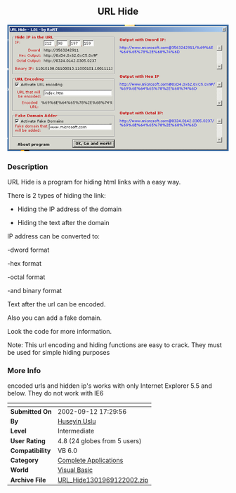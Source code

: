 ﻿<div align="center">

## URL Hide

<img src="PIC20029121034109755.gif">
</div>

### Description

URL Hide is a program for hiding html links with a easy way.<br>

There is 2 types of hiding the link:<br>

- Hiding the IP address of the domain<br>

- Hiding the text after the domain<br>

IP address can be converted to:<br>

-dword format<br>

-hex format<br>

-octal format<br>

-and binary format<br>

Text after the url can be encoded.<br>

Also you can add a fake domain.<br>

Look the code for more information.<br>

Note: This url encoding and hiding functions are easy to crack. They must be used for simple hiding purposes<br>
 
### More Info
 
encoded urls and hidden ip's works with only Internet Explorer 5.5 and below. They do not work with IE6<br>


<span>             |<span>
---                |---
**Submitted On**   |2002-09-12 17:29:56
**By**             |[Huseyin  Uslu](https://github.com/Planet-Source-Code/PSCIndex/blob/master/ByAuthor/huseyin-uslu.md)
**Level**          |Intermediate
**User Rating**    |4.8 (24 globes from 5 users)
**Compatibility**  |VB 6\.0
**Category**       |[Complete Applications](https://github.com/Planet-Source-Code/PSCIndex/blob/master/ByCategory/complete-applications__1-27.md)
**World**          |[Visual Basic](https://github.com/Planet-Source-Code/PSCIndex/blob/master/ByWorld/visual-basic.md)
**Archive File**   |[URL\_Hide1301969122002\.zip](https://github.com/Planet-Source-Code/huseyin-uslu-url-hide__1-38917/archive/master.zip)








